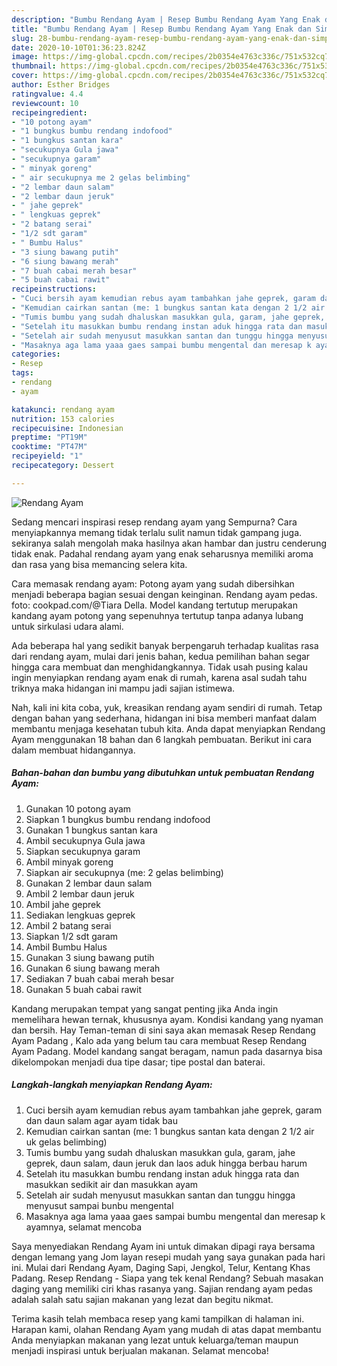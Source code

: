 ```yaml
---
description: "Bumbu Rendang Ayam | Resep Bumbu Rendang Ayam Yang Enak dan Simpel"
title: "Bumbu Rendang Ayam | Resep Bumbu Rendang Ayam Yang Enak dan Simpel"
slug: 28-bumbu-rendang-ayam-resep-bumbu-rendang-ayam-yang-enak-dan-simpel
date: 2020-10-10T01:36:23.824Z
image: https://img-global.cpcdn.com/recipes/2b0354e4763c336c/751x532cq70/rendang-ayam-foto-resep-utama.jpg
thumbnail: https://img-global.cpcdn.com/recipes/2b0354e4763c336c/751x532cq70/rendang-ayam-foto-resep-utama.jpg
cover: https://img-global.cpcdn.com/recipes/2b0354e4763c336c/751x532cq70/rendang-ayam-foto-resep-utama.jpg
author: Esther Bridges
ratingvalue: 4.4
reviewcount: 10
recipeingredient:
- "10 potong ayam"
- "1 bungkus bumbu rendang indofood"
- "1 bungkus santan kara"
- "secukupnya Gula jawa"
- "secukupnya garam"
- " minyak goreng"
- " air secukupnya me 2 gelas belimbing"
- "2 lembar daun salam"
- "2 lembar daun jeruk"
- " jahe geprek"
- " lengkuas geprek"
- "2 batang serai"
- "1/2 sdt garam"
- " Bumbu Halus"
- "3 siung bawang putih"
- "6 siung bawang merah"
- "7 buah cabai merah besar"
- "5 buah cabai rawit"
recipeinstructions:
- "Cuci bersih ayam kemudian rebus ayam tambahkan jahe geprek, garam dan daun salam agar ayam tidak bau"
- "Kemudian cairkan santan (me: 1 bungkus santan kata dengan 2 1/2 air uk gelas belimbing)"
- "Tumis bumbu yang sudah dhaluskan masukkan gula, garam, jahe geprek, daun salam, daun jeruk dan laos aduk hingga berbau harum"
- "Setelah itu masukkan bumbu rendang instan aduk hingga rata dan masukkan sedikit air dan masukkan ayam"
- "Setelah air sudah menyusut masukkan santan dan tunggu hingga menyusut sampai bunbu mengental"
- "Masaknya aga lama yaaa gaes sampai bumbu mengental dan meresap k ayamnya, selamat mencoba"
categories:
- Resep
tags:
- rendang
- ayam

katakunci: rendang ayam 
nutrition: 153 calories
recipecuisine: Indonesian
preptime: "PT19M"
cooktime: "PT47M"
recipeyield: "1"
recipecategory: Dessert

---
```



![Rendang Ayam](https://img-global.cpcdn.com/recipes/2b0354e4763c336c/751x532cq70/rendang-ayam-foto-resep-utama.jpg)

Sedang mencari inspirasi resep rendang ayam yang Sempurna? Cara menyiapkannya memang tidak terlalu sulit namun tidak gampang juga. sekiranya salah mengolah maka hasilnya akan hambar dan justru cenderung tidak enak. Padahal rendang ayam yang enak seharusnya memiliki aroma dan rasa yang bisa memancing selera kita.

Cara memasak rendang ayam: Potong ayam yang sudah dibersihkan menjadi beberapa bagian sesuai dengan keinginan. Rendang ayam pedas. foto: cookpad.com/@Tiara Della. Model kandang tertutup merupakan kandang ayam potong yang sepenuhnya tertutup tanpa adanya lubang untuk sirkulasi udara alami.

Ada beberapa hal yang sedikit banyak berpengaruh terhadap kualitas rasa dari rendang ayam, mulai dari jenis bahan, kedua pemilihan bahan segar hingga cara membuat dan menghidangkannya. Tidak usah pusing kalau ingin menyiapkan rendang ayam enak di rumah, karena asal sudah tahu triknya maka hidangan ini mampu jadi sajian istimewa.


Nah, kali ini kita coba, yuk, kreasikan rendang ayam sendiri di rumah. Tetap dengan bahan yang sederhana, hidangan ini bisa memberi manfaat dalam membantu menjaga kesehatan tubuh kita. Anda dapat menyiapkan Rendang Ayam menggunakan 18 bahan dan 6 langkah pembuatan. Berikut ini cara dalam membuat hidangannya.

<!--inarticleads1-->

##### Bahan-bahan dan bumbu yang dibutuhkan untuk pembuatan Rendang Ayam:

1. Gunakan 10 potong ayam
1. Siapkan 1 bungkus bumbu rendang indofood
1. Gunakan 1 bungkus santan kara
1. Ambil secukupnya Gula jawa
1. Siapkan secukupnya garam
1. Ambil  minyak goreng
1. Siapkan  air secukupnya (me: 2 gelas belimbing)
1. Gunakan 2 lembar daun salam
1. Ambil 2 lembar daun jeruk
1. Ambil  jahe geprek
1. Sediakan  lengkuas geprek
1. Ambil 2 batang serai
1. Siapkan 1/2 sdt garam
1. Ambil  Bumbu Halus
1. Gunakan 3 siung bawang putih
1. Gunakan 6 siung bawang merah
1. Sediakan 7 buah cabai merah besar
1. Gunakan 5 buah cabai rawit


Kandang merupakan tempat yang sangat penting jika Anda ingin memelihara hewan ternak, khususnya ayam. Kondisi kandang yang nyaman dan bersih. Hay Teman-teman di sini saya akan memasak Resep Rendang Ayam Padang , Kalo ada yang belum tau cara membuat Resep Rendang Ayam Padang. Model kandang sangat beragam, namun pada dasarnya bisa dikelompokan menjadi dua tipe dasar; tipe postal dan baterai. 

<!--inarticleads2-->

##### Langkah-langkah menyiapkan Rendang Ayam:

1. Cuci bersih ayam kemudian rebus ayam tambahkan jahe geprek, garam dan daun salam agar ayam tidak bau
1. Kemudian cairkan santan (me: 1 bungkus santan kata dengan 2 1/2 air uk gelas belimbing)
1. Tumis bumbu yang sudah dhaluskan masukkan gula, garam, jahe geprek, daun salam, daun jeruk dan laos aduk hingga berbau harum
1. Setelah itu masukkan bumbu rendang instan aduk hingga rata dan masukkan sedikit air dan masukkan ayam
1. Setelah air sudah menyusut masukkan santan dan tunggu hingga menyusut sampai bunbu mengental
1. Masaknya aga lama yaaa gaes sampai bumbu mengental dan meresap k ayamnya, selamat mencoba


Saya menyediakan Rendang Ayam ini untuk dimakan dipagi raya bersama dengan lemang yang Jom layan resepi mudah yang saya gunakan pada hari ini. Mulai dari Rendang Ayam, Daging Sapi, Jengkol, Telur, Kentang Khas Padang. Resep Rendang - Siapa yang tek kenal Rendang? Sebuah masakan daging yang memiliki ciri khas rasanya yang. Sajian rendang ayam pedas adalah salah satu sajian makanan yang lezat dan begitu nikmat. 

Terima kasih telah membaca resep yang kami tampilkan di halaman ini. Harapan kami, olahan Rendang Ayam yang mudah di atas dapat membantu Anda menyiapkan makanan yang lezat untuk keluarga/teman maupun menjadi inspirasi untuk berjualan makanan. Selamat mencoba!

